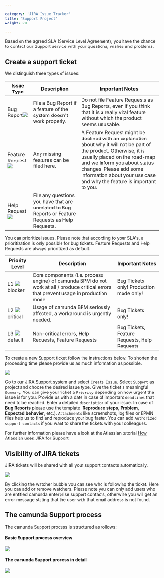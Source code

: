 ```yaml
---

category: 'JIRA Issue Tracker'
title: 'Support Project'
weight: 20

---
```



Based on the agreed SLA (Service Level Agreement), you have the chance to contact our Support service with your questions, wishes and problems.


## Create a support ticket

We distinguish three types of issues:

<table class="table table-bordered">
  <thead>
  <tr class="success">
    <th>Issue Type</th>
    <th>Description</th>
    <th>Important Notes</th>
  </tr>
  </thead>
  <tbody>
  <tr>
    <td>Bug Report<img class="img-responsive" src="ref:asset:/assets/img/jira-support/jira-bug.png"/></td>
    <td>File a Bug Report if a feature of the system doesn't work properly.</td>
    <td>Do not file Feature Requests as Bug Reports, even if you think that it is a really vital feature without which the product seems unusable.</td>
  </tr>
  <tr>
    <td>Feature Request<img class="img-responsive" src="ref:asset:/assets/img/jira-support/jira-newfeature.png"/></td>
    <td>Any missing features can be filed here.</td>
    <td>A Feature Request might be declined with an explanation about why it will not be part of the product. Otherwise, it is usually placed on the road-map and we inform you about status changes. Please add some information about your use case and why the feature is important to you.</td>
  </tr>
  <tr>
    <td>Help Request<img class="img-responsive" src="ref:asset:/assets/img/jira-support/jira-help.png"/></td>
    <td>File any questions you have that are unrelated to Bug Reports or Feature Requests as Help Requests.</td>
    <td></td>
  </tr>
  </tbody>
</table>

You can prioritize issues. Please note that according to your SLA's, a prioritization is only possible for bug tickets. Feature Requests and Help Requests are always prioritized as default.

<table class="table table-bordered">
  <thead>
  <tr class="success">
    <th>Priority Level</th>
    <th>Description</th>
    <th>Important Notes</th>
  </tr>
  </thead>
  <tbody>
  <tr>
    <td>L1 <img class="img-responsive" src="ref:asset:/assets/img/jira-support/jira-blocker.png"/>blocker</td>
    <td>Core components (i.e. process engine) of camunda BPM do not work at all / produce critical errors that prevent usage in production mode.</td>
    <td>Bug Tickets only! Production mode only!</td>
  </tr>
  <tr>
    <td>L2 <img class="img-responsive" src="ref:asset:/assets/img/jira-support/jira-major.png"/>critical</td>
    <td>Usage of camunda BPM seriously affected, a workaround is urgently needed. </td>
    <td>Bug Tickets only!</td>
  </tr>
  <tr>
    <td>L3 <img class="img-responsive" src="ref:asset:/assets/img/jira-support/jira-minor.png"/>default</td>
    <td>Non-critical errors, Help Requests, Feature Requests</td>
    <td>Bug Tickets, Feature Requests, Help Requests</td>
  </tr>
  </tbody>
</table>

To create a new Support ticket follow the instructions below. To shorten the processing time please provide us as much information as possible.

<div class="row">
  <div class="col-xs-6 col-sm-6 col-md-3">
    <img data-img-thumb src="ref:asset:/assets/img/jira-support/jira-support-create-support-issue.png" />
  </div>
  <div class="col-xs-6 col-sm-6 col-md-9">
    <p>
      Go to our <a href="https://app.camunda.com/jira/browse/SUPPORT">JIRA Support system</a> and select <code>Create Issue</code>. Select <code>Support</code> as project and choose the desired issue type. Give the ticket a meaningful <code>Summary</code>. You can give your ticket a <code>Priority</code> depending on how urgent the issue is for you. Provide us with a date in case of important <code>deadlines</code> that need to be reached. Enter a detailed <code>description</code> of your issue. In case of <b>Bug Reports</b> please use the template (<b>Reproduce steps</b>, <b>Problem</b>, <b>Expected behavior</b>, etc.). <code>Attachments</code> like screenshots, log files or BPMN files help us to find and reproduce your bug faster. You can add <code>Authorized support contacts</code> if you want to share the tickets with your colleagues.
    </p>
  </div>
</div>

For further information please have a look at the Atlassian tutorial <a href="https://confluence.atlassian.com/display/Support/How+Atlassian+Uses+JIRA+for+Support">How Atlassian uses JIRA for Support</a>

## Visibility of JIRA tickets

JIRA tickets will be shared with all your support contacts automatically. 

<div class="row">
  <div class="col-xs-6 col-sm-6 col-md-3">
    <img data-img-thumb src="ref:asset:/assets/img/jira-support/jira-watcher.png" />
  </div>
  <div class="col-xs-6 col-sm-6 col-md-9">
    <p>
      By clicking the watcher bubble you can see who is following the ticket. Here you can add or remove watchers. Please note you can only add users who are entitled camunda enterprise support contacts, otherwise you will get an error message stating that the user with that email address is not found.
    </p>
  </div>
</div>    

## The camunda Support process

The camunda Support process is structured as follows:

#### Basic Support process overview

<img class="img-responsive" src="https://editor.signavio.com/p/model/bce64c7a6f024a75b7b4a1ec14a5ae74/png?inline&authkey=d42f468784d4cba5c557c72ac2ed7f479f7d25cfa5efcb6597d6b03f81bfafc4" />


#### The camunda Support process in detail

<img class="img-responsive" src="https://editor.signavio.com/p/model/3e335121371f436d94f1ecf656adf76a/png?inline&authkey=6f567f3ce34fa31ef6c842f83832b9c4b4bcd4eed54e00c3885d6b92588271" />
